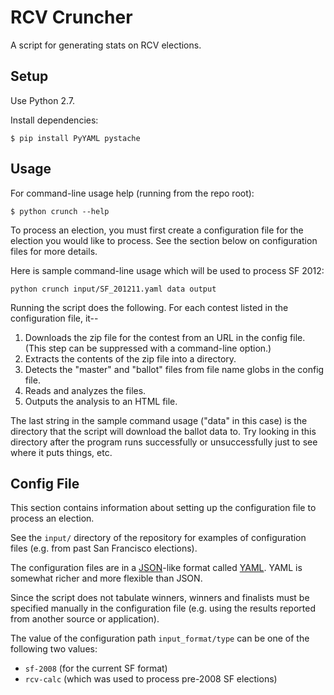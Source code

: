 RCV Cruncher
============

A script for generating stats on RCV elections.


Setup
-----

Use Python 2.7.

Install dependencies:

    $ pip install PyYAML pystache


Usage
-----

For command-line usage help (running from the repo root):

    $ python crunch --help

To process an election, you must first create a configuration file for the
election you would like to process.  See the section below on configuration
files for more details.

Here is sample command-line usage which will be used to process SF 2012:

    python crunch input/SF_201211.yaml data output

Running the script does the following.  For each contest listed in the
configuration file, it--

1. Downloads the zip file for the contest from an URL in the config file.
   (This step can be suppressed with a command-line option.)
2. Extracts the contents of the zip file into a directory.
3. Detects the "master" and "ballot" files from file name globs in the
   config file.
4. Reads and analyzes the files.
5. Outputs the analysis to an HTML file.

The last string in the sample command usage ("data" in this case) is the
directory that the script will download the ballot data to.  Try looking in
this directory after the program runs successfully or unsuccessfully just to
see where it puts things, etc.


Config File
-----------

This section contains information about setting up the configuration file
to process an election.

See the `input/` directory of the repository for examples of configuration
files (e.g. from past San Francisco elections).

The configuration files are in a [JSON](http://www.json.org/)-like format
called [YAML](http://www.yaml.org/).  YAML is somewhat richer and more
flexible than JSON.

Since the script does not tabulate winners, winners and finalists must be specified manually in the configuration file (e.g. using the results reported from another source or application).

The value of the configuration path `input_format/type` can be one of the
following two values:

* `sf-2008` (for the current SF format)
* `rcv-calc` (which was used to process pre-2008 SF elections)
